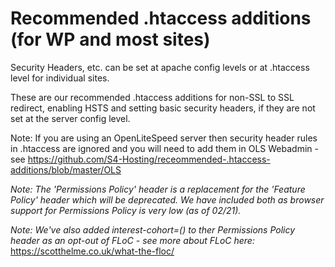 # Recommended .htaccess additions (for WP and most sites)

Security Headers, etc. can be set at apache config levels or at .htaccess level for individual sites. 

These are our recommended .htaccess additions for non-SSL to SSL redirect, enabling HSTS and setting basic security headers, if they are not set at the server config level. 

Note: If you are using an OpenLiteSpeed server then security header rules in .htaccess are ignored and you will need to add them in OLS Webadmin - see https://github.com/S4-Hosting/receommended-.htaccess-additions/blob/master/OLS

*Note: The 'Permissions Policy' header is a replacement for the 'Feature Policy' header which will be deprecated. We have included both as browser support for Permissions Policy is very low (as of 02/21).*

*Note: We've also added interest-cohort=() to ther Permissions Policy header as an opt-out of FLoC - see more about FLoC here:* https://scotthelme.co.uk/what-the-floc/
